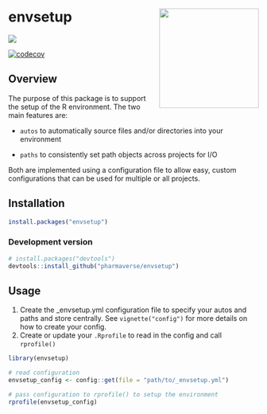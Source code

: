 
<!-- README.md is generated from README.Rmd. Please edit that file -->

# envsetup <img src='man/figures/logo.png' align="right" height="200" style="float:right; height:200px;" />

<!-- badges: start -->

[<img src="http://pharmaverse.org/shields/envsetup.svg">](https://pharmaverse.org)
<!-- [![CRAN status](https://www.r-pkg.org/badges/version/envsetup)](https://CRAN.R-project.org/package=envsetup) -->
[![codecov](https://codecov.io/gh/pharmaverse/envsetup/branch/main/graph/badge.svg)](https://app.codecov.io/gh/pharmaverse/envsetup?branch=main)

<!-- badges: end -->

## Overview

The purpose of this package is to support the setup of the R
environment. The two main features are:

- `autos` to automatically source files and/or directories into your
  environment

- `paths` to consistently set path objects across projects for I/O

Both are implemented using a configuration file to allow easy, custom
configurations that can be used for multiple or all projects.

## Installation

``` r
install.packages("envsetup")
```

### Development version

``` r
# install.packages("devtools")
devtools::install_github("pharmaverse/envsetup")
```

## Usage

1.  Create the \_envsetup.yml configuration file to specify your autos
    and paths and store centrally. See `vignette("config")` for more
    details on how to create your config.
2.  Create or update your `.Rprofile` to read in the config and call
    `rprofile()`

``` r
library(envsetup)

# read configuration
envsetup_config <- config::get(file = "path/to/_envsetup.yml")

# pass configuration to rprofile() to setup the environment
rprofile(envsetup_config)
```
